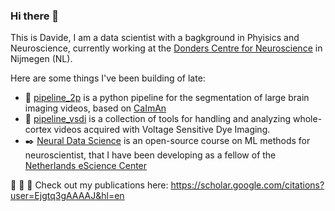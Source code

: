 ### Hi there 👋

This is Davide, I am a data scientist with a bagkground in Phyisics and Neuroscience, currently working at the [Donders Centre for Neuroscience](https://www.ru.nl/science/dcn/) in Nijmegen (NL). 

Here are some things I've been building of late:

- :microscope: [pipeline_2p](https://github.com/NeuroNetMem/pipeline_2p) is a python pipeline for the segmentation of large brain imaging videos, based on [CaImAn](https://github.com/flatironinstitute/CaImAn)
- :wrench: [pipeline_vsdi](https://github.com/NeuroNetMem/pipeline_2p) is a collection of tools for handling and analyzing whole-cortex videos acquired with Voltage Sensitive Dye Imaging.
- :black_nib: [Neural Data Science](https://neural-data-science-course.github.io/) is an open-source course on ML methods for neuroscientist, that I have been developing as a fellow of the [Netherlands eScience Center](https://www.esciencecenter.nl/)

:book: :book: :book:
Check out my publications here: https://scholar.google.com/citations?user=Ejgtq3gAAAAJ&hl=en
